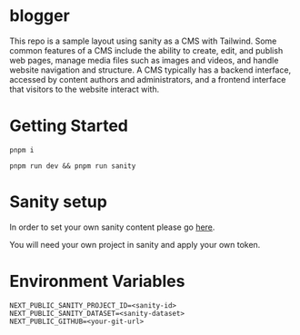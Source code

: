 # blogger

This repo is a sample layout using sanity as a CMS with Tailwind. Some common features of a CMS include the ability to create, edit, and publish web pages, manage media files such as images and videos, and handle website navigation and structure. A CMS typically has a backend interface, accessed by content authors and administrators, and a frontend interface that visitors to the website interact with.

# Getting Started

`pnpm i`

`pnpm run dev && pnpm run sanity`

# Sanity setup

In order to set your own sanity content please go [here](https://www.sanity.io/docs/create-a-sanity-project?ref=hero).

You will need your own project in sanity and apply your own token.

# Environment Variables

```
NEXT_PUBLIC_SANITY_PROJECT_ID=<sanity-id>
NEXT_PUBLIC_SANITY_DATASET=<sanity-dataset>
NEXT_PUBLIC_GITHUB=<your-git-url>
```
